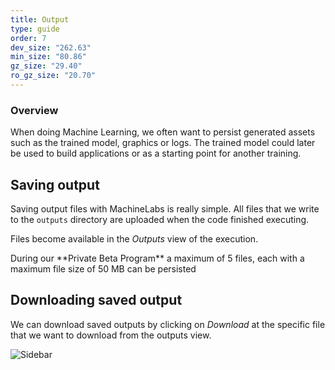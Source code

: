 ```yaml
---
title: Output
type: guide
order: 7
dev_size: "262.63"
min_size: "80.86"
gz_size: "29.40"
ro_gz_size: "20.70"
---
```


### Overview

When doing Machine Learning, we often want to persist generated assets such as the trained model, graphics or logs. The trained model could later be used to build applications or as a starting point for another training.

## Saving output

Saving output files with MachineLabs is really simple. All files that we write to the `outputs` directory are uploaded when the code finished executing.

Files become available in the *Outputs* view of the execution.

<p class="tip">During our **Private Beta Program** a maximum of 5 files, each with a maximum file size of 50 MB can be persisted</p>

## Downloading saved output

We can download saved outputs by clicking on *Download* at the specific file that we want to download from the outputs view.

![Sidebar](output/download_outputs.png)
